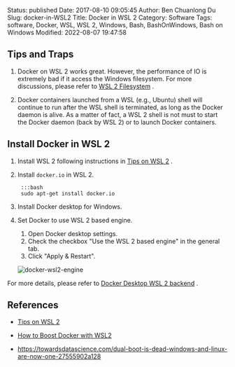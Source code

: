 Status: published
Date: 2017-08-10 09:05:45
Author: Ben Chuanlong Du
Slug: docker-in-WSL2
Title: Docker in WSL 2
Category: Software
Tags: software, Docker, WSL, WSL 2, Windows, Bash, BashOnWindows, Bash on Windows
Modified: 2022-08-07 19:47:58

## Tips and Traps

1. Docker on WSL 2 works great.
    However,
    the performance of IO is extremely bad if it access the Windows filesystem.
    For more discussions,
    please refer to
    [WSL 2 Filesystem](https://www.legendu.net/en/blog/wsl-2-filesystem/)
    .

2. Docker containers launched from a WSL (e.g., Ubuntu) shell will continue to run 
    after the WSL shell is terminated,
    as long as the Docker daemon is alive. 
    As a matter of fact,
    a WSL 2 shell is not must to start the Docker daemon (back by WSL 2) or to launch Docker containers.

## Install Docker in WSL 2 

1. Install WSL 2 following instructions in 
    [Tips on WSL 2](http://www.legendu.net/misc/blog/wsl-tips/)
    .

2. Install `docker.io` in WSL 2. 

        :::bash
        sudo apt-get install docker.io

2. Install Docker desktop for Windows.

3. Set Docker to use WSL 2 based engine. 

    1. Open Docker desktop settings.
    2. Check the checkbox "Use the WSL 2 based engine" in the general tab.
    3. Click "Apply & Restart".

    ![docker-wsl2-engine](https://docs.docker.com/desktop/windows/images/wsl2-enable.png)

For more details,
please refer to
[Docker Desktop WSL 2 backend](https://docs.docker.com/docker-for-windows/wsl/)
.

## References

- [Tips on WSL 2](http://www.legendu.net/misc/blog/wsl-tips/)

- [How to Boost Docker with WSL2](https://towardsdatascience.com/how-to-improve-docker-performance-with-wsl2-3a54402ab0f2)

- https://towardsdatascience.com/dual-boot-is-dead-windows-and-linux-are-now-one-27555902a128
